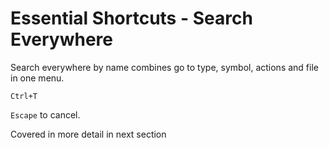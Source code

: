 ﻿# Essential Shortcuts - Search Everywhere

Search everywhere by name combines go to type, symbol, actions and file in one menu.

<shortcut id="Search Everywhere">`Ctrl+T`</shortcut>

`Escape` to cancel.

Covered in more detail in next section
